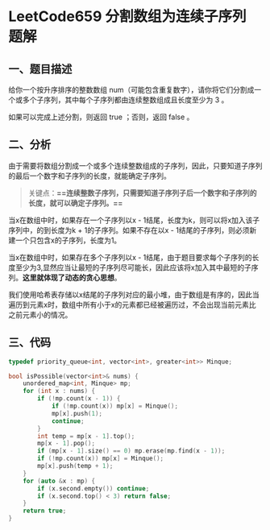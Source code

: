 # LeetCode659 分割数组为连续子序列 题解

## 一、题目描述

给你一个按升序排序的整数数组 num（可能包含重复数字），请你将它们分割成一个或多个子序列，其中每个子序列都由连续整数组成且长度至少为 3 。

如果可以完成上述分割，则返回 true ；否则，返回 false 。



## 二、分析

由于需要将数组分割成一个或多个连续整数组成的子序列，因此，只要知道子序列的最后一个数字和子序列的长度，就能确定子序列。

> 关键点：**==连续整数子序列，只需要知道子序列子后一个数字和子序列的长度，就可以确定子序列。==**

当x在数组中时，如果存在一个子序列以x - 1结尾，长度为k，则可以将x加入该子序列中，的到长度为k + 1的子序列。如果不存在以x - 1结尾的子序列，则必须新建一个只包含x的子序列，长度为1。

当x在数组中时，如果存在多个子序列以x - 1结尾，由于题目要求每个子序列的长度至少为3,显然应当让最短的子序列尽可能长，因此应该将x加入其中最短的子序列。**这里就体现了动态的贪心思想**。

我们使用哈希表存储以x结尾的子序列对应的最小堆，由于数组是有序的，因此当遍历到元素x时，数组中所有小于x的元素都已经被遍历过，不会出现当前元素比之前元素小的情况。



## 三、代码

```c++
typedef priority_queue<int, vector<int>, greater<int>> Minque;

bool isPossible(vector<int>& nums) {
    unordered_map<int, Minque> mp;
    for (int x : nums) {
        if (!mp.count(x - 1)) {
            if (!mp.count(x)) mp[x] = Minque();
            mp[x].push(1);
            continue;
        }
        int temp = mp[x - 1].top();
        mp[x - 1].pop();
        if (mp[x - 1].size() == 0) mp.erase(mp.find(x - 1));
        if (!mp.count(x)) mp[x] = Minque();
        mp[x].push(temp + 1);
    }
    for (auto &x : mp) {
        if (x.second.empty()) continue;
        if (x.second.top() < 3) return false;
    }
    return true;
}
```

